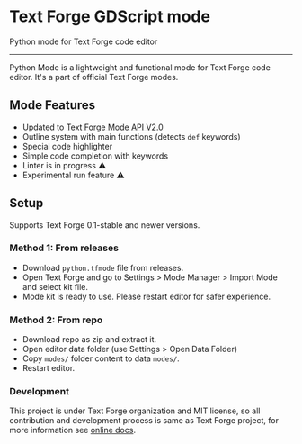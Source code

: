 # Text Forge GDScript mode
Python mode for Text Forge code editor

---

Python Mode is a lightweight and functional mode for Text Forge code editor. It's a part of official Text Forge modes.

## Mode Features
- Updated to [Text Forge Mode API V2.0](https://github.com/text-forge/text-forge/pull/71)
- Outline system with main functions (detects `def` keywords)
- Special code highlighter
- Simple code completion with keywords
- Linter is in progress ⚠️
- Experimental run feature ⚠️

## Setup
Supports Text Forge 0.1-stable and newer versions.

### Method 1: From releases
- Download `python.tfmode` file from releases. 
- Open Text Forge and go to Settings > Mode Manager > Import Mode and select kit file. 
- Mode kit is ready to use. Please restart editor for safer experience.

### Method 2: From repo
- Download repo as zip and extract it. 
- Open editor data folder (use Settings > Open Data Folder) 
- Copy `modes/` folder content to data `modes/`.
- Restart editor.

### Development
This project is under Text Forge organization and MIT license, so all contribution and development process is same as Text Forge project, for more information see [online docs](https://text-forge.github.io/docs). 
